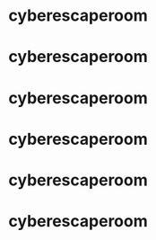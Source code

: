 # cyberescaperoom
# cyberescaperoom
# cyberescaperoom
# cyberescaperoom
# cyberescaperoom
# cyberescaperoom
